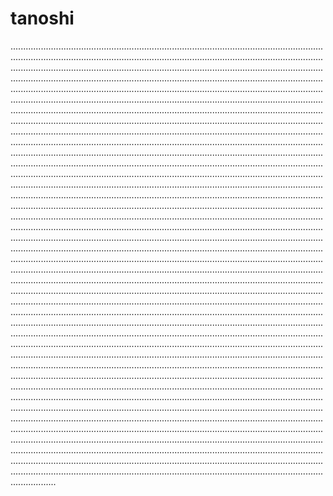 # tanoshi
..............................................................................................................................................................................................................................................................................................................................................................................................................................................................................................................................................................................................................................................................................................................................................................................................................................................................................................................................................................................................................................................................................................................................................................................................................................................................................................................................................................................................................................................................................................................................................................................................................................................................................................................................................................................................................................................................................................................................................................................................................................................................................................................................................................................................................................................................................................................................................................................................................................................................................................................................................................................................................................................................................................................................................................................................................................................................................................................................................................................................................................................................................................................................................................................................................................................................................................................................................................................................................................................................................................................................................................................................................................................................................................................................................................................................................................................................................................................................................................................................................................................................................................................................................................................................................................................................................................................................................................................................................................................................................................................................................................................................................................................................................................................................................................................................................................................................................................................................................................................................................................................................................................................................................................................................................................................................................................................